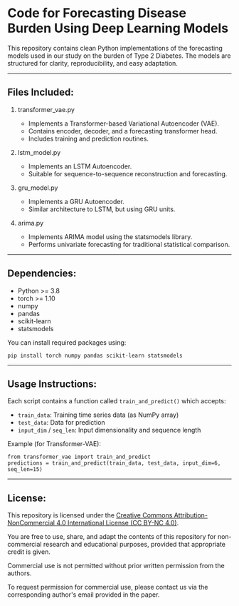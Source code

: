 Code for Forecasting Disease Burden Using Deep Learning Models
=========================================================================

This repository contains clean Python implementations of the forecasting models used in our study on the burden of Type 2 Diabetes. The models are structured for clarity, reproducibility, and easy adaptation.

--------------------------------------------------------------------------------
Files Included:
--------------------------------------------------------------------------------

1. transformer_vae.py
   - Implements a Transformer-based Variational Autoencoder (VAE).
   - Contains encoder, decoder, and a forecasting transformer head.
   - Includes training and prediction routines.

2. lstm_model.py
   - Implements an LSTM Autoencoder.
   - Suitable for sequence-to-sequence reconstruction and forecasting.

3. gru_model.py
   - Implements a GRU Autoencoder.
   - Similar architecture to LSTM, but using GRU units.

4. arima.py
   - Implements ARIMA model using the statsmodels library.
   - Performs univariate forecasting for traditional statistical comparison.

--------------------------------------------------------------------------------
Dependencies:
--------------------------------------------------------------------------------
- Python >= 3.8
- torch >= 1.10
- numpy
- pandas
- scikit-learn
- statsmodels

You can install required packages using:

    pip install torch numpy pandas scikit-learn statsmodels

--------------------------------------------------------------------------------
Usage Instructions:
--------------------------------------------------------------------------------
Each script contains a function called `train_and_predict()` which accepts:
- `train_data`: Training time series data (as NumPy array)
- `test_data`: Data for prediction
- `input_dim` / `seq_len`: Input dimensionality and sequence length

Example (for Transformer-VAE):

    from transformer_vae import train_and_predict
    predictions = train_and_predict(train_data, test_data, input_dim=6, seq_len=15)

--------------------------------------------------------------------------------
License:
--------------------------------------------------------------------------------
This repository is licensed under the [Creative Commons Attribution-NonCommercial 4.0 International License (CC BY-NC 4.0)](https://creativecommons.org/licenses/by-nc/4.0/).

You are free to use, share, and adapt the contents of this repository for non-commercial research and educational purposes, provided that appropriate credit is given.

Commercial use is not permitted without prior written permission from the authors.

To request permission for commercial use, please contact us via the corresponding author's email provided in the paper.



